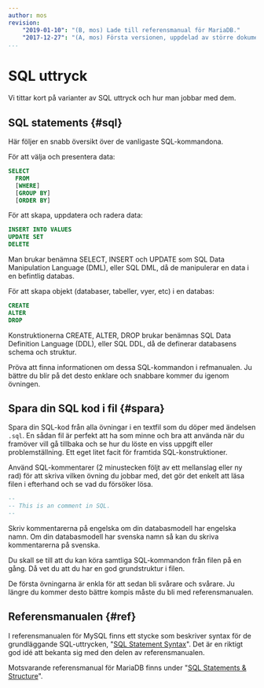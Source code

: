 ```yaml
---
author: mos
revision:
    "2019-01-10": "(B, mos) Lade till referensmanual för MariaDB."
    "2017-12-27": "(A, mos) Första versionen, uppdelad av större dokument."
...
```

SQL uttryck
==================================

Vi tittar kort på varianter av SQL uttryck och hur man jobbar med dem.



SQL statements {#sql}
----------------------------------

Här följer en snabb översikt över de vanligaste SQL-kommandona.

För att välja och presentera data:

```sql
SELECT
  FROM
  [WHERE]
  [GROUP BY]
  [ORDER BY]
```

För att skapa, uppdatera och radera data:

```sql
INSERT INTO VALUES
UPDATE SET
DELETE
```

Man brukar benämna SELECT, INSERT och UPDATE som SQL Data Manipulation Language (DML), eller SQL DML, då de manipulerar en data i en befintlig databas.

För att skapa objekt (databaser, tabeller, vyer, etc) i en databas:

```sql
CREATE
ALTER
DROP
```

Konstruktionerna CREATE, ALTER, DROP brukar benämnas SQL Data Definition Language (DDL), eller SQL DDL, då de definerar databasens schema och struktur.

Pröva att finna informationen om dessa SQL-kommandon i refmanualen. Ju bättre du blir på det desto enklare och snabbare kommer du igenom övningen.



Spara din SQL kod i fil {#spara}
----------------------------------

Spara din SQL-kod från alla övningar i en textfil som du döper med ändelsen `.sql`. En sådan fil är perfekt att ha som minne och bra att använda när du framöver vill gå tillbaka och se hur du löste en viss uppgift eller problemställning. Ett eget litet facit för framtida SQL-konstruktioner.

Använd SQL-kommentarer (2 minustecken följt av ett mellanslag eller ny rad) för att skriva vilken övning du jobbar med, det gör det enkelt att läsa filen i efterhand och se vad du försöker lösa.

```sql
--
-- This is an comment in SQL.
--
```

Skriv kommentarerna på engelska om din databasmodell har engelska namn. Om din databasmodell har svenska namn så kan du skriva kommentarerna på svenska.

Du skall se till att du kan köra samtliga SQL-kommandon från filen på en gång. Då vet du att du har en god grundstruktur i filen.

De första övningarna är enkla för att sedan bli svårare och svårare. Ju längre du kommer desto bättre kompis måste du bli med referensmanualen.



Referensmanualen {#ref}
----------------------------------

I referensmanualen för MySQL finns ett stycke som beskriver syntax för de grundläggande SQL-uttrycken, "[SQL Statement Syntax](https://dev.mysql.com/doc/refman/8.0/en/sql-syntax.html)". Det är en riktigt god idé att bekanta sig med den delen av referensmanualen.

Motsvarande referensmanual för MariaDB finns under "[SQL Statements & Structure](https://mariadb.com/kb/en/library/sql-statements-structure/)".
